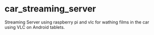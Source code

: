 # car_streaming_server
Streaming Server using raspberry pi and vlc for wathing films in the car using VLC on Android tablets.
